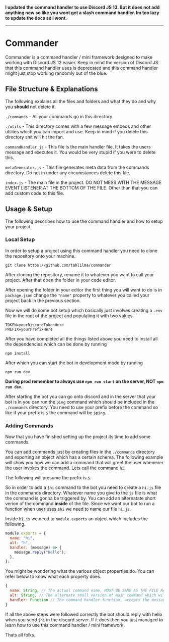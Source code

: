 **I updated the command handler to use Discord JS 13. But it does not add anything new so like you wont get a slash command handler. Im too lazy to update the docs so i wont.**

---

# Commander
Commander is a command handler / mini framework designed to make working with Discord.JS 12 easier. Keep in mind the version of Discord.JS that this command handler uses is deprecated and this command handler might just stop working randomly out of the blue.

## File Structure & Explanations
The following explains all the files and folders and what they do and why you **should** not delete it.

`./commands` - All your commands go in this directory

`./utils` - This directory comes with a few message embeds and other utilites which you can import and use. Keep in mind if you delete this directory shit will hit the fan.

`commandHandler.js` - This file is the main handler file. It takes the users message and executes it. You would be very stupid if you were to delete this.

`metaGenerator.js` - This file generates meta data from the commands directory. Do not in under any circumstances delete this file.

`index.js` - The main file in the project. DO NOT MESS WITH THE MESSAGE EVENT LISTENER AT THE BOTTOM OF THE FILE. Other than that you can add custom code to this file.

## Usage & Setup
The following describes how to use the command handler and how to setup your project.

### Local Setup
In order to setup a project using this command handler you need to clone the repository onto your machine.
```
git clone https://github.com/tahlilma/commander
```
After cloning the repository, rename it to whatever you want to call your project. After that open the folder in your code editor. 

After opening the folder in your editor the first thing you will want to do is in `package.json` change the `"name"` property to whatever you called your project back in the previous section.

Now we will do some bot setup which basically just involves creating a `.env` file in the root of the project and populating it with two values.
```
TOKEN=yourDiscordTokenHere
PREFIX=yourPrefixHere
```

After you have completed all the things listed above you need to install all the dependencies which can be done by running
```
npm install
```

After which you can start the bot in development mode by running 
```
npm run dev
```

**During prod remember to always use `npm run start` on the server, NOT `npm run dev`.**

After starting the bot you can go onto discord and in the server that your bot is in you can run the `ping` command which should be included in the `./commands` directory. You need to use your prefix before the command so like if your prefix is `$` the command will be `$ping`.

### Adding Commands
Now that you have finished setting up the project its time to add some commands.

You can add commands just by creating files in the `./commands` directory and exporting an object which has a certain schema. The following example will show you how we can add a command that will greet the user whenever the user invokes the command. Lets call the command `hi`.

The following will presume the prefix is `$`.

So in order to add a `$hi` command to the bot you need to create a `hi.js` file in the commands directory. Whatever name you give to the `js` file is what the command is gonna be triggered by. You can add an alternatate short verion of the command **inside** of the file. Since we want our bot to run a function when user uses `$hi` we need to name our file `hi.js`. 

Inside `hi.js` we need to `module.exports` an object which includes the following.
```js
module.exports = {
  name: "hi", 
  alt: "h",
  handler: (message) => { 
    message.reply("Hello");
  },
};

```

You might be wondering what the various object properties do. You can refer below to know what each property does.
```js
{
  name: String, // The actual command name, MUST BE SAME AS THE FILE NAME.
  alt: String, // The alternate small version of main command which will also trigger the command
  handler: Function // The command handler function, accepts the message object.
}
```

If all the above steps were followed correctly the bot should reply with hello when you send `$hi` in the discord server. If it does then you just managed to learn how to use this command handler / mini framework.

Thats all folks.